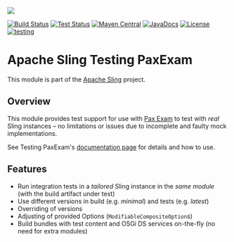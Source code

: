[<img src="https://sling.apache.org/res/logos/sling.png"/>](https://sling.apache.org)

 [![Build Status](https://builds.apache.org/buildStatus/icon?job=Sling/sling-org-apache-sling-testing-paxexam/master)](https://builds.apache.org/job/Sling/job/sling-org-apache-sling-testing-paxexam/job/master) [![Test Status](https://img.shields.io/jenkins/t/https/builds.apache.org/job/Sling/job/sling-org-apache-sling-testing-paxexam/job/master.svg)](https://builds.apache.org/job/Sling/job/sling-org-apache-sling-testing-paxexam/job/master/test_results_analyzer/) [![Maven Central](https://maven-badges.herokuapp.com/maven-central/org.apache.sling/org.apache.sling.testing.paxexam/badge.svg)](https://search.maven.org/#search%7Cga%7C1%7Cg%3A%22org.apache.sling%22%20a%3A%22org.apache.sling.testing.paxexam%22) [![JavaDocs](https://www.javadoc.io/badge/org.apache.sling/org.apache.sling.testing.paxexam.svg)](https://www.javadoc.io/doc/org.apache.sling/org.apache.sling.testing.paxexam) [![License](https://img.shields.io/badge/License-Apache%202.0-blue.svg)](https://www.apache.org/licenses/LICENSE-2.0) [![testing](https://sling.apache.org/badges/group-testing.svg)](https://github.com/apache/sling-aggregator/blob/master/docs/groups/testing.md)

# Apache Sling Testing PaxExam

This module is part of the [Apache Sling](https://sling.apache.org) project.


## Overview

This module provides test support for use with [Pax Exam](https://github.com/ops4j/org.ops4j.pax.exam2) to test with *real* Sling instances – no limitations or issues due to incomplete and faulty mock implementations.

See Testing PaxExam's [documentation page](https://sling.apache.org/documentation/development/testing-paxexam.html) for details and how to use.


## Features

* Run integration tests in a *tailored* Sling instance in the *same module* (with the build artifact under test)
* Use different versions in build (e.g. *minimal*) and tests (e.g. *latest*)
* Overriding of versions
* Adjusting of provided Options (`ModifiableCompositeOption`s)
* Build bundles with test content and OSGi DS services on-the-fly (no need for extra modules)
